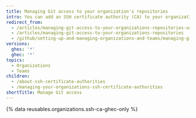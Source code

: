 ```yaml
---
title: Managing Git access to your organization's repositories
intro: You can add an SSH certificate authority (CA) to your organization and allow members to access the organization's repositories over Git using keys signed by the SSH CA.
redirect_from:
  - /articles/managing-git-access-to-your-organizations-repositories-using-ssh-certificate-authorities
  - /articles/managing-git-access-to-your-organizations-repositories
  - /github/setting-up-and-managing-organizations-and-teams/managing-git-access-to-your-organizations-repositories
versions:
  ghes: '*'
  ghec: '*'
topics:
  - Organizations
  - Teams
children:
  - /about-ssh-certificate-authorities
  - /managing-your-organizations-ssh-certificate-authorities
shortTitle: Manage Git access
---
```


{% data reusables.organizations.ssh-ca-ghec-only %}
